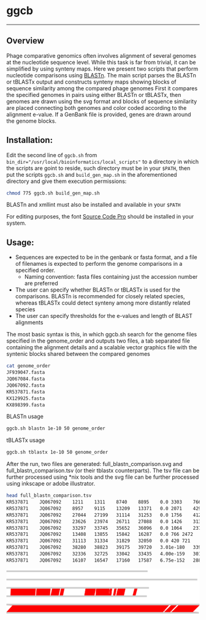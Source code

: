 ggcb
==============
--------------
Overview
--------
Phage comparative genomics often involves alignment of several genomes at the nucleotide sequence level.
While this task is far from trivial, it can be simplified by using synteny maps.
Here we present two scripts that perform nucleotide comparisons using [BLASTn](https://pubmed.ncbi.nlm.nih.gov/10890397/).
The main script parses the BLASTn or tBLASTx output and constructs synteny maps showing blocks of sequence similarity among the compared phage genomes
First it compares the specified genomes in pairs using either BLASTn or tBLASTx, then genomes are drawn using the svg format and blocks of sequence similarity are placed connecting both genomes and color coded according to the alignment e-value. If a GenBank file is provided, genes are drawn around the genome blocks.

**Installation**:
-----------------
Edit the second line of `ggcb.sh` from `bin_dir="/usr/local/bioinformatics/local_scripts"` to a directory in which the scripts are goint to reside, such directory must be in your `$PATH`, then put the scripts `ggcb.sh` and `build_gen_map.sh` in the aforementioned directory and give them execution permissions:
```bash
chmod 775 ggcb.sh build_gen_map.sh
```

BLASTn and xmllint must also be installed and available in your `$PATH`

For editing purposes, the font [Source Code Pro](https://fonts.google.com/specimen/Source+Code+Pro) should be installed in your system.

**Usage**:
----------
* Sequences are expected to be in the genbank or fasta format, and a file of filenames is expected to perform the genome comparisons in a specified order.
  * Naming convention: fasta files containing just the accession number are preferred
* The user can specify whether BLASTn or tBLASTx is used for the comparisons. BLASTn is recommended for closely related species, whereas tBLASTx could detect synteny among more distantly related species
* The user can specify thresholds for the e-values and length of BLAST alignments

The most basic syntax is this, in which ggcb.sh search for the genome files specified in the genome_order and outputs two files, a tab separated file containing the alignment details and a scalable vector graphics file with the syntenic blocks shared between the compared genomes

```bash
cat genome_order
JF939047.fasta
JQ067084.fasta
JQ067092.fasta
KR537871.fasta
KX129925.fasta
KX898399.fasta
```

BLASTn usage
```bash
ggcb.sh blastn 1e-10 50 genome_order
```
tBLASTx usage
```bash
ggcb.sh tblastx 1e-10 50 genome_order
```

After the run, two files are generated: full_blastn_comparison.svg and full_blastn_comparison.tsv (or their tblastx counterparts). The tsv file can be further processed using *nix tools and the svg file can be further processed using inkscape or adobe illustrator.

```bash
head full_blastn_comparison.tsv
KR537871	JQ067092	1211	1311	8740	8895	0.0	3303	7661
KR537871	JQ067092	8957	9115	13209	13371	0.0	2071	4297
KR537871	JQ067092	27044	27199	31114	31253	0.0	1756	4122
KR537871	JQ067092	23626	23974	26711	27088	0.0	1426	3138
KR537871	JQ067092	33297	33745	35652	36096	0.0	1064	2373
KR537871	JQ067092	13408	13855	15842	16287	0.0	766	2472
KR537871	JQ067092	31113	31334	31829	32050	0.0	420	721
KR537871	JQ067092	38280	38823	39175	39720	3.01e-180	339	917
KR537871	JQ067092	32336	32725	33042	33435	4.00e-159	301	725
KR537871	JQ067092	16107	16547	17160	17587	6.75e-152	288	1071
```

![synteny_map](examples/full_blastn_comparison.svg)
